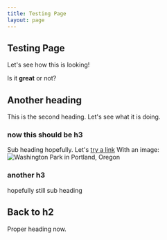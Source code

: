 ```yaml
---
title: Testing Page
layout: page
---
```


## Testing Page
Let's see how this is looking!

Is it **great** or not?

## Another heading
This is the second heading.  Let's see what it is doing.

### now this should be h3
Sub heading hopefully. Let's [try a link](https://www.touristbee.com)
With an image: ![Washington Park in Portland, Oregon](https://www.touristbee.com/photos/Oregon/Portland_Washington_Park-2018/images/washington-park-portland-19.jpg "Washington Park in Portland, Oregon")

### another h3
hopefully still sub heading

## Back to h2
Proper heading now.
